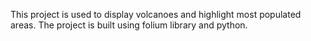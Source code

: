This project is used to display volcanoes and highlight most populated areas.
The project is built using folium library and python.
